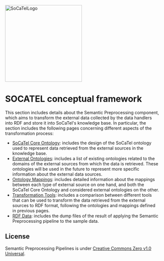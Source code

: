 <img src="https://platform.socatel.eu/images/socatel-logo.png" alt="SoCaTelLogo" width="250" />


# **SOCATEL conceptual framework**

This section includes details about the Semantic Preprocessing component, which aims to transform the external data collected by the data handlers into RDF and store it into SoCaTel's knowledge base. In particular, the section includes the following pages concerning different aspects of the transformation process:

-   [SoCaTel Core Ontology](SoCaTelCoreOntology.md): includes the design of the SoCaTel ontology used to represent data retrieved from the external sources in the knowledge base.
-   [External Ontologies](ExternalOntologies.md): includes a list of existing ontologies related to the domains of the external sources from which the data is retrieved. These ontologies will be used in the future to represent more specific information about the external data sources.
-   [Ontology Mappings](OntologyMappings.md): includes detailed information about the mappings between each type of external source on one hand, and both the SoCaTel Core Ontology and considered external ontologies on the other.
-   [Transformation Tools](TransformationTools.md): includes a comparison between different tools that can be used to transform the data retrieved from the external sources to RDF format, following the ontologies and mappings defined in previous pages.
-   [RDF Data](RDFData.md): includes the dump files of the result of applying the Semantic Preprocessing pipeline to the sample data.

## **License**

Semantic Preprocessing Pipelines is under [Creative Commons Zero v1.0 Universal](https://creativecommons.org/publicdomain/zero/1.0/).



